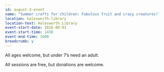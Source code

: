 ```yaml
---
id: august-3-event
name: "Summer crafts for children: Fabulous fruit and crazy creatures!"
location: halesworth-library
location-text: Halesworth Library
event-start-date: 2016-08-03
event-start-time: 1430
event-end-time: 1600
breadcrumb: y
---
```

All ages welcome, but under 7’s need an adult.

All sessions are free, but donations are welcome.
